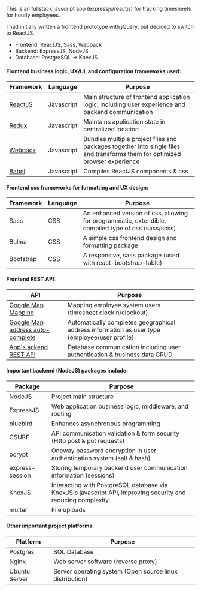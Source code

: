 
This is an fullstack javscript app (expressjs/reactjs) for tracking timesheets for hourly employees.

I had initially written a frontend prototype with jQuery, but decided to switch to ReactJS.  

- Frontend: ReactJS, Sass, Webpack
- Backend: ExpressJS, NodeJS
- Database: PostgreSQL -> KnexJS

#### Frontend business logic, UX/UI, and configuration frameworks used:

| Framework                          | Language      | Purpose  
| ---------------------------------- |---------------|-------
| [ReactJS](https://reactjs.org/)    | Javascript    | Main structure of frontend application logic, including user experience and backend communication 
| [Redux](https://redux.js.org/)     | Javascript    | Maintains application state in centralized location
| [Webpack](https://webpack.js.org)  | Javascript    | Bundles multiple project files and packages together into single files and transforms them for optimized browser experience
| [Babel](https://babeljs.io)        | Javascript    | Compiles ReactJS components & css

#### Frontend css frameworks for formatting and UX design:

| Framework                          | Language      | Purpose  
| ---------------------------------- |---------------|-------
| Sass          | CSS           | An enhanced version of css, allowing for programmatic, extendible, compiled type of css (sass/scss) 
| Bulma         | CSS           | A simple css frontend design and formatting package 
| Bootstrap     | CSS           | A responsive, sass package (used with react-bootstrap-table) 

#### Frontend REST API:

| API                                | Purpose  |
| ---------------------------------- |-------|
| [Google Map Mapping](https://github.com/tomchentw/react-google-maps) | Mapping employee system users (timesheet clockin/clockout)
| [Google Map address auto-complete](https://github.com/hibiken/react-places-autocomplete) | Automatically completes geographical address information as user type (employee/user profile) |
| [App's ackend REST API](https://github.com/pmeaney/timetracker/tree/master/src/server/) | Database communication including user authentication & business data CRUD


#### Important backend (NodeJS) packages include:

| Package      |  Purpose  
| -------------|-----------
| NodeJS       | Project main structure
| ExpressJS    | Web application business logic, middleware, and routing
| bluebird     | Enhances asynchronous programming 
| CSURF        | API communication validation & form security (Http post & put requests)
| bcrypt       | Oneway password encryption in user authentication system (salt & hash)
| express-session | Storing temporary backend user communication information (sessions)
| KnexJS | Interacting with PostgreSQL database via KnexJS's javascript API, improving security and reducing complexity
| multer | File uploads

#### Other important project platforms:

| Platform      |  Purpose  
|---------------|-----------
| Postgres      | SQL Database
| Nginx         | Web server software (reverse proxy)
| Ubuntu Server | Server operating system (Open source linux distribution)

<!-- 
![alt screenshot1](https://github.com/pmeaney/timetracker/blob/master/src/server/public/screenshots/1.png)

![alt screenshot2](https://github.com/pmeaney/timetracker/blob/master/src/server/public/screenshots/2.png)

![alt screenshot3](https://github.com/pmeaney/timetracker/blob/master/src/server/public/screenshots/3.png)

![alt screenshot4](https://github.com/pmeaney/timetracker/blob/master/src/server/public/screenshots/4.png)

![alt screenshot5](https://github.com/pmeaney/timetracker/blob/master/src/server/public/screenshots/5.png) -->
